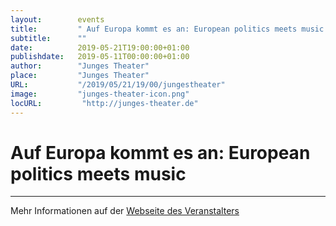 ```yaml
---
layout:        events
title:         " Auf Europa kommt es an: European politics meets music "
subtitle:      ""
date:          2019-05-21T19:00:00+01:00
publishdate:   2019-05-11T00:00:00+01:00
author:        "Junges Theater"
place:         "Junges Theater"
URL:           "/2019/05/21/19/00/jungestheater"
image:         "junges-theater-icon.png"
locURL:         "http://junges-theater.de"
---
```


 Auf Europa kommt es an: European politics meets music 
===========


-----------



Mehr Informationen auf der [Webseite des Veranstalters](http://www.junges-theater.de/http://www.junges-theater.de/spielplan/?month=5)
